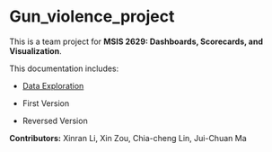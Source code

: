 # Gun_violence_project

This is a team project for **MSIS 2629: Dashboards, Scorecards, and Visualization**.

This documentation includes:

* [Data Exploration](https://github.com/jdnc-datavisualization/Gun_violence_project/blob/master/Visualization_final_project_Data_Exploration.ipynb)

* First Version

* Reversed Version

**Contributors:**
Xinran Li,
Xin Zou,
Chia-cheng Lin,
Jui-Chuan Ma
